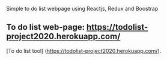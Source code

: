 Simple to do list webpage using Reactjs, Redux and Boostrap

## To do list web-page: https://todolist-project2020.herokuapp.com/
[To do list tool] (https://todolist-project2020.herokuapp.com/).

